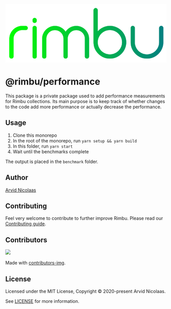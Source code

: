 <p align="center">
    <img src="../../assets/rimbu_logo.svg" />
</p>

# @rimbu/performance

This package is a private package used to add performance measurements for Rimbu collections. Its main purpose is to keep track of whether changes to the code add more performance or actually decrease the performance.

## Usage

1. Clone this monorepo
2. In the root of the monorepo, run `yarn setup && yarn build`
3. In this folder, run `yarn start`
4. Wait until the benchmarks complete

The output is placed in the `benchmark` folder.

## Author

[Arvid Nicolaas](https://github.com/vitoke)

## Contributing

Feel very welcome to contribute to further improve Rimbu. Please read our [Contributing guide](../../CONTRIBUTING.md).

## Contributors

<img src = "https://contrib.rocks/image?repo=vitoke/iternal"/>

Made with [contributors-img](https://contrib.rocks).

## License

Licensed under the MIT License, Copyright © 2020-present Arvid Nicolaas.

See [LICENSE](./LICENSE) for more information.
